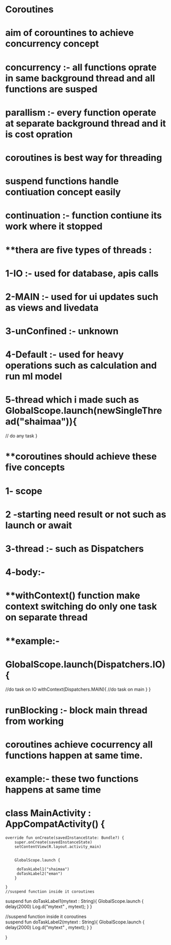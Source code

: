 # Coroutines

# aim of corountines to achieve concurrency concept
# concurrency :- all functions oprate in same background thread  and all functions are susped
# parallism :- every function operate at separate background thread and it is cost opration
# coroutines is best way for threading
# suspend functions handle contiuation concept easily
# continuation :- function contiune its work where it stopped

# **thera are five types of threads :
# 1-IO :- used for database, apis calls
# 2-MAIN :- used for ui updates such as views and livedata
# 3-unConfined :- unknown
# 4-Default :- used for heavy operations such as calculation and run ml model
# 5-thread which i made such as GlobalScope.launch(newSingleThread("shaimaa")){
 // do any task
}

# **coroutines should achieve these five concepts
# 1- scope
# 2 -starting need result or not such as launch or await 
# 3-thread :- such as Dispatchers
# 4-body:-

# **withContext() function make context switching do only one task on separate thread 
# **example:-
# GlobalScope.launch(Dispatchers.IO){
  //do task on IO
 withContext(Dispatchers.MAIN){
   //do task on main
 }
}

# runBlocking :- block main thread from working
# coroutines achieve cocurrency all functions happen at same time.
# example:- these two functions happens at same time
# class MainActivity : AppCompatActivity() {

    override fun onCreate(savedInstanceState: Bundle?) {
        super.onCreate(savedInstanceState)
        setContentView(R.layout.activity_main)


        GlobalScope.launch {

         doTaskLabel1("shaimaa")
         doTaskLabel2("eman")
        }

    }
    //suspend function inside it coroutines
   suspend fun doTaskLabel1(mytext : String){
       GlobalScope.launch {
           delay(2000)
           Log.d("mytext" , mytext);
       }
    }
    
   //suspend function inside it coroutines   
    suspend  fun doTaskLabel2(mytext : String){
        GlobalScope.launch {
            delay(2000)
            Log.d("mytext" , mytext);
        }
    }

}





